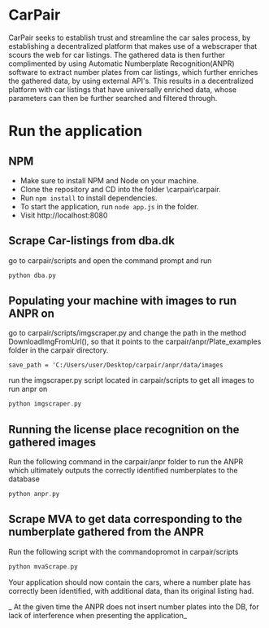 # CarPair
CarPair seeks to establish trust and streamline the car sales process, by establishing a decentralized platform that makes use of a webscraper that scours the web for car listings. The gathered data is then further complimented by using Automatic Numberplate Recognition(ANPR) software to extract number plates from car listings, which further enriches the gathered data, by using external API's. This results in a decentralized platform with car listings that have universally enriched data, whose parameters can then be further searched and filtered through.


# Run the application

## NPM

- Make sure to install NPM and Node on your machine.
- Clone the repository and CD into the folder \carpair\carpair.
- Run `npm install` to install dependencies.
- To start the application, run `node app.js` in the folder.
- Visit http://localhost:8080




## Scrape Car-listings from dba.dk
go to carpair/scripts and open the command prompt and run
```c
python dba.py
```




## Populating your machine with images to run ANPR on

go to carpair/scripts/imgscraper.py and change the path in the method DownloadImgFromUrl(), so that it points to the carpair/anpr/Plate_examples folder in the carpair directory.

`save_path = 'C:/Users/user/Desktop/carpair/anpr/data/images`

run the imgscraper.py script located in carpair/scripts to get all images to run anpr on

```c
python imgscraper.py
```




## Running the license place recognition on the gathered images

Run the following command in the carpair/anpr folder to run the ANPR which ultimately outputs the correctly identified numberplates to the database

```c
python anpr.py
```



## Scrape MVA to get data corresponding to the numberplate gathered from the ANPR

Run the following script with the commandopromot in carpair/scripts

```c
python mvaScrape.py
```

Your application should now contain the cars, where a number plate has correctly been identified, with additional data, than its original listing had.

_
At the given time the ANPR does not insert number plates into the DB, for lack of interference when presenting the application_

